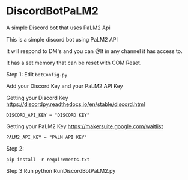 # DiscordBotPaLM2
A simple Discord bot that uses PaLM2 Api

This is a simple discord bot using PaLM2 API

It will respond to DM's and you can @It in any channel it has access to. 

It has a set memory that can be reset with COM Reset.


Step 1: Edit ```botConfig.py```

Add your Discord Key and your PaLM2 API Key 

Getting your Discord Key
https://discordpy.readthedocs.io/en/stable/discord.html

```DISCORD_API_KEY = "DISCORD KEY"```

Getting your PaLM2 Key
https://makersuite.google.com/waitlist

```PALM2_API_KEY = "PALM API KEY"```


Step 2:

```pip install -r requirements.txt```

Step 3 Run 
python RunDiscordBotPaLM2.py
